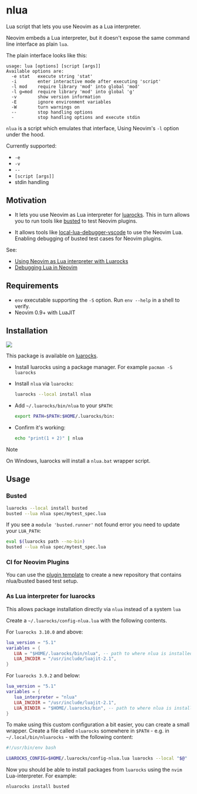 # nlua

Lua script that lets you use Neovim as a Lua interpreter.

Neovim embeds a Lua interpreter, but it doesn't expose the same command line interface as plain `lua`.

The plain interface looks like this:

```
usage: lua [options] [script [args]]
Available options are:
  -e stat   execute string 'stat'
  -i        enter interactive mode after executing 'script'
  -l mod    require library 'mod' into global 'mod'
  -l g=mod  require library 'mod' into global 'g'
  -v        show version information
  -E        ignore environment variables
  -W        turn warnings on
  --        stop handling options
  -         stop handling options and execute stdin
```


`nlua` is a script which emulates that interface, Using Neovim's `-l` option under the hood.

Currently supported:

- `-e`
- `-v`
- `--`
- `[script [args]]`
- stdin handling


## Motivation

- It lets you use Neovim as Lua interpreter for [luarocks]. This in turn allows you to run tools like [busted] to test Neovim plugins.

- It allows tools like [local-lua-debugger-vscode] to use the Neovim Lua. Enabling debugging of busted test cases for Neovim plugins.

See:

- [Using Neovim as Lua interpreter with Luarocks](https://zignar.net/2023/01/21/using-luarocks-as-lua-interpreter-with-luarocks/)
- [Debugging Lua in Neovim](https://zignar.net/2023/06/10/debugging-lua-in-neovim/)


## Requirements

- `env` executable supporting the `-S` option. Run `env --help` in a shell to verify.
- Neovim 0.9+ with LuaJIT

## Installation

[![][luarocks-shield]][luarocks-pkg-url]

This package is available on [luarocks].

- Install luarocks using a package manager. For example `pacman -S luarocks`
- Install `nlua` via `luarocks`:

    ```bash
    luarocks --local install nlua
    ```

- Add `~/.luarocks/bin/nlua` to your `$PATH`:

    ```bash
    export PATH=$PATH:$HOME/.luarocks/bin:
    ```

- Confirm it's working:

  ```bash
  echo "print(1 + 2)" | nlua
  ```

> [!NOTE]
>
> On Windows, luarocks will install a `nlua.bat` wrapper script.

## Usage

### Busted

```bash
luarocks --local install busted
busted --lua nlua spec/mytest_spec.lua
```

If you see a `module 'busted.runner'` not found error you need to update your `LUA_PATH`:

```bash
eval $(luarocks path --no-bin)
busted --lua nlua spec/mytest_spec.lua
```

### CI for Neovim Plugins

You can use the [plugin
template](https://github.com/nvim-lua/nvim-lua-plugin-template) to create a new
repository that contains nlua/busted based test setup.


### As Lua interpreter for luarocks


This allows package installation directly via `nlua` instead of a system `lua`

Create a `~/.luarocks/config-nlua.lua` with the following contents.

For `luarocks 3.10.0` and above:

```lua
lua_version = "5.1"
variables = {
   LUA = "$HOME/.luarocks/bin/nlua", -- path to where nlua is installed
   LUA_INCDIR = "/usr/include/luajit-2.1",
}
```

For `luarocks 3.9.2` and below:

```lua
lua_version = "5.1"
variables = {
   lua_interpreter = "nlua"
   LUA_INCDIR = "/usr/include/luajit-2.1",
   LUA_BINDIR = "$HOME/.luarocks/bin", -- path to where nlua is installed
}
```

To make using this custom configuration a bit easier, you can create a small wrapper.
Create a file called `nluarocks` somewhere in `$PATH` - e.g. in
`~/.local/bin/nluarocks` - with the following content:

```bash
#!/usr/bin/env bash

LUAROCKS_CONFIG=$HOME/.luarocks/config-nlua.lua luarocks --local "$@"
```

Now you should be able to install packages from `luarocks` using the `nvim`
Lua-interpreter. For example:

```bash
nluarocks install busted
```


[luarocks]: https://luarocks.org/
[busted]: https://lunarmodules.github.io/busted/
[local-lua-debugger-vscode]: https://github.com/tomblind/local-lua-debugger-vscode
[luarocks-shield]: https://img.shields.io/luarocks/v/mfussenegger/nlua?logo=lua&color=purple&style=for-the-badge
[luarocks-pkg-url]: https://luarocks.org/modules/mfussenegger/nlua
